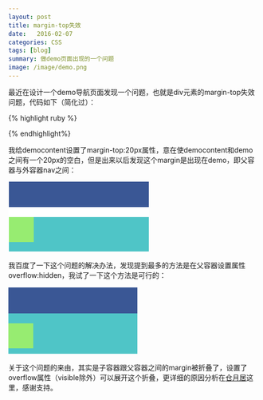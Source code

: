 ```yaml
---
layout: post
title: margin-top失效
date:   2016-02-07 
categories: CSS
tags: [blog]  
summary: 做demo页面出现的一个问题
image: /image/demo.png
---
```

最近在设计一个demo导航页面发现一个问题，也就是div元素的margin-top失效问题，代码如下（简化过）：

{% highlight ruby %}
<body>
<nav class="navbar">   
</nav>
<div class="demo"></div>
<div class="democontent"></div>
</div>
</body>
{% endhighlight%}

我给democontent设置了margin-top:20px属性，意在使democontent和demo之间有一个20px的空白，但是出来以后发现这个margin是出现在demo，即父容器与外容器nav之间：

![margin](/image/margin1.png)

我百度了一下这个问题的解决办法，发现提到最多的方法是在父容器设置属性overflow:hidden，我试了一下这个方法是可行的：

![margin](/image/margin2.png)

关于这个问题的来由，其实是子容器跟父容器之间的margin被折叠了，设置了overflow属性（visible除外）可以展开这个折叠，更详细的原因分析在[仓月居](http://www.cnblogs.com/vingi/articles/2575672.html)这里，感谢支持。



